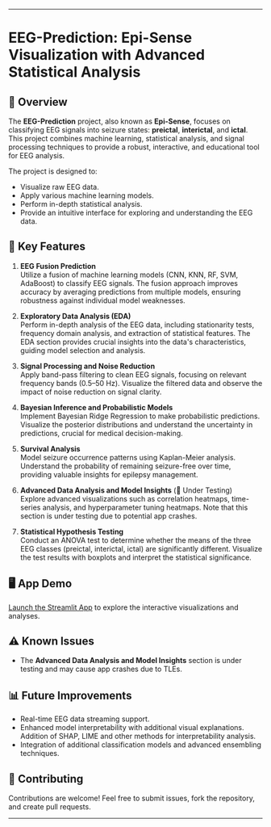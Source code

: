 
---

# EEG-Prediction: Epi-Sense Visualization with Advanced Statistical Analysis
## 🧠 Overview

The **EEG-Prediction** project, also known as **Epi-Sense**, focuses on classifying EEG signals into seizure states: **preictal**, **interictal**, and **ictal**. This project combines machine learning, statistical analysis, and signal processing techniques to provide a robust, interactive, and educational tool for EEG analysis.

The project is designed to:
- Visualize raw EEG data.
- Apply various machine learning models.
- Perform in-depth statistical analysis.
- Provide an intuitive interface for exploring and understanding the EEG data.

## 🎯 Key Features

1. **EEG Fusion Prediction**  
   Utilize a fusion of machine learning models (CNN, KNN, RF, SVM, AdaBoost) to classify EEG signals. The fusion approach improves accuracy by averaging predictions from multiple models, ensuring robustness against individual model weaknesses.

2. **Exploratory Data Analysis (EDA)**  
   Perform in-depth analysis of the EEG data, including stationarity tests, frequency domain analysis, and extraction of statistical features. The EDA section provides crucial insights into the data's characteristics, guiding model selection and analysis.

3. **Signal Processing and Noise Reduction**  
   Apply band-pass filtering to clean EEG signals, focusing on relevant frequency bands (0.5–50 Hz). Visualize the filtered data and observe the impact of noise reduction on signal clarity.

4. **Bayesian Inference and Probabilistic Models**  
   Implement Bayesian Ridge Regression to make probabilistic predictions. Visualize the posterior distributions and understand the uncertainty in predictions, crucial for medical decision-making.

5. **Survival Analysis**  
   Model seizure occurrence patterns using Kaplan-Meier analysis. Understand the probability of remaining seizure-free over time, providing valuable insights for epilepsy management.

6. **Advanced Data Analysis and Model Insights** (🚧 Under Testing)  
   Explore advanced visualizations such as correlation heatmaps, time-series analysis, and hyperparameter tuning heatmaps. Note that this section is under testing due to potential app crashes.

7. **Statistical Hypothesis Testing**  
   Conduct an ANOVA test to determine whether the means of the three EEG classes (preictal, interictal, ictal) are significantly different. Visualize the test results with boxplots and interpret the statistical significance.

## 🖥️ App Demo

[Launch the Streamlit App](https://eeg-prediction-nnzmjq3bpqkxwbr8zt7unt.streamlit.app/) to explore the interactive visualizations and analyses.

## ⚠️ Known Issues

- The **Advanced Data Analysis and Model Insights** section is under testing and may cause app crashes due to TLEs.

## 📊 Future Improvements

- Real-time EEG data streaming support.
- Enhanced model interpretability with additional visual explanations. Addition of SHAP, LIME and other methods for interpretability analysis. 
- Integration of additional classification models and advanced ensembling techniques.

## 🤝 Contributing

Contributions are welcome! Feel free to submit issues, fork the repository, and create pull requests.

---

